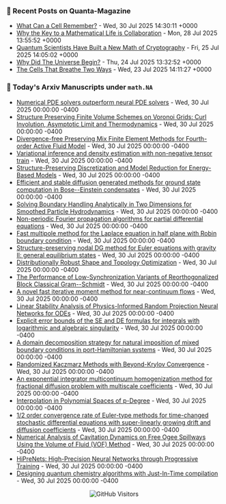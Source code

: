### 📝 Recent Posts on Quanta-Magazine
<!-- quanta starts -->
* <a href="https://www.quantamagazine.org/what-can-a-cell-remember-20250730/">What Can a Cell Remember?</a> - Wed, 30 Jul 2025 14:30:11 +0000
* <a href="https://www.quantamagazine.org/why-the-key-to-a-mathematical-life-is-collaboration-20250728/">Why the Key to a Mathematical Life is Collaboration</a> - Mon, 28 Jul 2025 13:55:52 +0000
* <a href="https://www.quantamagazine.org/quantum-scientists-have-built-a-new-math-of-cryptography-20250725/">Quantum Scientists Have Built a New Math of Cryptography</a> - Fri, 25 Jul 2025 14:05:02 +0000
* <a href="https://www.quantamagazine.org/why-did-the-universe-begin-20250724/">Why Did The Universe Begin?</a> - Thu, 24 Jul 2025 13:32:52 +0000
* <a href="https://www.quantamagazine.org/the-cells-that-breathe-two-ways-20250723/">The Cells That Breathe Two Ways</a> - Wed, 23 Jul 2025 14:11:27 +0000
<!-- quanta ends -->


### 📝 Today's Arxiv Manuscripts under ``math.NA``
<!-- arxiv-math-na starts -->
* <a href="https://arxiv.org/abs/2507.21269">Numerical PDE solvers outperform neural PDE solvers</a> - Wed, 30 Jul 2025 00:00:00 -0400
* <a href="https://arxiv.org/abs/2507.21351">Structure Preserving Finite Volume Schemes on Voronoi Grids: Curl Involution, Asymptotic Limit and Thermodynamics</a> - Wed, 30 Jul 2025 00:00:00 -0400
* <a href="https://arxiv.org/abs/2507.21392">Divergence-free Preserving Mix Finite Element Methods for Fourth-order Active Fluid Model</a> - Wed, 30 Jul 2025 00:00:00 -0400
* <a href="https://arxiv.org/abs/2507.21519">Variational inference and density estimation with non-negative tensor train</a> - Wed, 30 Jul 2025 00:00:00 -0400
* <a href="https://arxiv.org/abs/2507.21552">Structure-Preserving Discretization and Model Reduction for Energy-Based Models</a> - Wed, 30 Jul 2025 00:00:00 -0400
* <a href="https://arxiv.org/abs/2507.21564">Efficient and stable diffusion generated methods for ground state computation in Bose--Einstein condensates</a> - Wed, 30 Jul 2025 00:00:00 -0400
* <a href="https://arxiv.org/abs/2507.21686">Solving Boundary Handling Analytically in Two Dimensions for Smoothed Particle Hydrodynamics</a> - Wed, 30 Jul 2025 00:00:00 -0400
* <a href="https://arxiv.org/abs/2507.21757">Non-periodic Fourier propagation algorithms for partial differential equations</a> - Wed, 30 Jul 2025 00:00:00 -0400
* <a href="https://arxiv.org/abs/2507.21913">Fast multipole method for the Laplace equation in half plane with Robin boundary condition</a> - Wed, 30 Jul 2025 00:00:00 -0400
* <a href="https://arxiv.org/abs/2507.21948">Structure-preserving nodal DG method for Euler equations with gravity II: general equilibrium states</a> - Wed, 30 Jul 2025 00:00:00 -0400
* <a href="https://arxiv.org/abs/2507.21574">Distributionally Robust Shape and Topology Optimization</a> - Wed, 30 Jul 2025 00:00:00 -0400
* <a href="https://arxiv.org/abs/2507.21791">The Performance of Low-Synchronization Variants of Reorthogonalized Block Classical Gram--Schmidt</a> - Wed, 30 Jul 2025 00:00:00 -0400
* <a href="https://arxiv.org/abs/2403.07358">A novel fast iterative moment method for near-continuum flows</a> - Wed, 30 Jul 2025 00:00:00 -0400
* <a href="https://arxiv.org/abs/2408.15393">Linear Stability Analysis of Physics-Informed Random Projection Neural Networks for ODEs</a> - Wed, 30 Jul 2025 00:00:00 -0400
* <a href="https://arxiv.org/abs/2411.19755">Explicit error bounds of the SE and DE formulas for integrals with logarithmic and algebraic singularity</a> - Wed, 30 Jul 2025 00:00:00 -0400
* <a href="https://arxiv.org/abs/2501.06107">A domain decomposition strategy for natural imposition of mixed boundary conditions in port-Hamiltonian systems</a> - Wed, 30 Jul 2025 00:00:00 -0400
* <a href="https://arxiv.org/abs/2501.11673">Randomized Kaczmarz Methods with Beyond-Krylov Convergence</a> - Wed, 30 Jul 2025 00:00:00 -0400
* <a href="https://arxiv.org/abs/2503.05104">An exponential integrator multicontinuum homogenization method for fractional diffusion problem with multiscale coefficients</a> - Wed, 30 Jul 2025 00:00:00 -0400
* <a href="https://arxiv.org/abs/2507.13640">Interpolation in Polynomial Spaces of p-Degree</a> - Wed, 30 Jul 2025 00:00:00 -0400
* <a href="https://arxiv.org/abs/2507.14562">1/2 order convergence rate of Euler-type methods for time-changed stochastic differential equations with super-linearly growing drift and diffusion coefficients</a> - Wed, 30 Jul 2025 00:00:00 -0400
* <a href="https://arxiv.org/abs/2412.00695">Numerical Analysis of Cavitation Dynamics on Free Ogee Spillways Using the Volume of Fluid (VOF) Method</a> - Wed, 30 Jul 2025 00:00:00 -0400
* <a href="https://arxiv.org/abs/2506.15064">HiPreNets: High-Precision Neural Networks through Progressive Training</a> - Wed, 30 Jul 2025 00:00:00 -0400
* <a href="https://arxiv.org/abs/2507.09772">Designing quantum chemistry algorithms with Just-In-Time compilation</a> - Wed, 30 Jul 2025 00:00:00 -0400
<!-- arxiv-math-na ends -->

<div align="center">
  
![GitHub Visitors](https://api.visitorbadge.io/api/visitors?path=https%3A%2F%2Fgithub.com%2Flowrank&label=profile%20views&labelColor=%231e1e2e&countColor=%23cba6f7)



</div>
